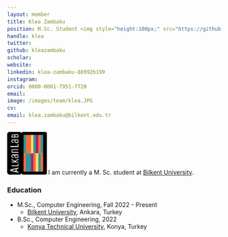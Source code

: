 ```yaml
---
layout: member
title: Klea Zambaku
position: M.Sc. Student <img style="height:100px;" src="https://github.com/BilkentCompGen/BilkentCompGen.github.io/blob/master/images/team/KZ_sq_dna.png?raw=true"/>
handle: klea
twitter:
github: kleazambaku
scholar: 
website: 
linkedin: klea-zambaku-88992b199
instagram:
orcid: 0000-0001-7951-7720
email: 
image: /images/team/klea.JPG
cv: 
email: klea.zambaku@bilkent.edu.tr
---
```


<img style="height:100px;" src="https://github.com/BilkentCompGen/BilkentCompGen.github.io/blob/master/images/team/KZ_sq_dna.png?raw=true"/> I am currently a M. Sc. student at [Bilkent University](http://www.cs.bilkent.edu.tr/).

### Education

- M.Sc., Computer Engineering, Fall 2022 - Present 
  - [Bilkent University](http://www.cs.bilkent.edu.tr/), Ankara, Turkey 
- B.Sc., Computer Engineering, 2022
  - [Konya Technical University](https://www.ktun.edu.tr/en/Birim/Hakkimizda?brm=7mL9IUtl9lsvYJ1yQpEWVw%3D%3D), Konya, Turkey


